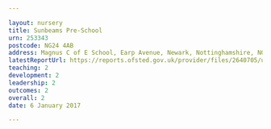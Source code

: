 ```yaml
---

layout: nursery
title: Sunbeams Pre-School
urn: 253343
postcode: NG24 4AB
address: Magnus C of E School, Earp Avenue, Newark, Nottinghamshire, NG24 4AB
latestReportUrl: https://reports.ofsted.gov.uk/provider/files/2640705/urn/253343.pdf
teaching: 2
development: 2
leadership: 2
outcomes: 2
overall: 2
date: 6 January 2017

---
```

